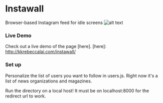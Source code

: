 # Instawall

Browser-based Instagram feed for idle screens
![alt text](https://raw.github.com/kklai/instawall/master/screenshot.png)

### Live Demo
Check out a live demo of the page [here].
[here]: http://kkrebeccalai.com/instawall/

### Set up

Personalize the list of users you want to follow in users.js. Right now it's a list of news organizations and magazines.

Run the directory on a local host! It must be on localhost:8000 for the redirect url to work.